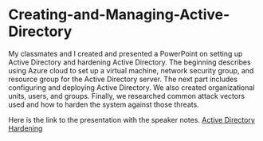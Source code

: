 # Creating-and-Managing-Active-Directory
My classmates and I created and presented a PowerPoint on setting up Active Directory and hardening Active Directory. 
The beginning describes using Azure cloud to set up a virtual machine, network security group, and resource group for the Active Directory server.
The next part includes configuring and deploying Active Directory. We also created organizational units, users, and groups. 
Finally, we researched common attack vectors used and how to harden the system against those threats.

Here is the link to the presentation with the speaker notes.
[Active Directory Hardening](https://docs.google.com/presentation/d/1IRPopf5eJsQpzZMf_9UgIKXYys8VA1evI2BP2HsUmb8/edit?usp=sharing)
